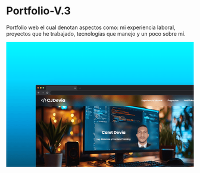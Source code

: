 # Portfolio-V.3
Portfolio web el cual denotan aspectos como: mi experiencia laboral, proyectos que he trabajado, tecnologías que manejo y un poco sobre mí.

![Mockup del portfolio](image/mockup-1.png)
